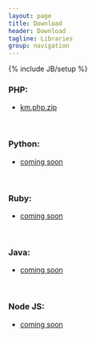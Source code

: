 ```yaml
---
layout: page
title: Download
header: Download
tagline: Libraries
group: navigation
---
```

{% include JB/setup %}


### PHP:
* [km.php.zip](/libs/km.php.zip)

&nbsp;

### Python:
* [coming soon](https://github.com/kmapi/python-kmapi)

&nbsp;

### Ruby:
* [coming soon](https://github.com/kmapi/ruby-kmapi)

&nbsp;

### Java:
* [coming soon](https://github.com/kmapi/java-kmapi)

&nbsp;

### Node JS:
* [coming soon](https://github.com/kmapi/nodejs-kmapi)





